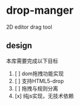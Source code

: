 # drop-manger
2D editor drag tool

## design

本库需要完成以下目标
1. [ ] dom拖拽功能实现
2. [ ] 支持HTML5-drop
3. [ ] 拖拽与规则分离
4. [x] 纯js实现，无技术依赖

